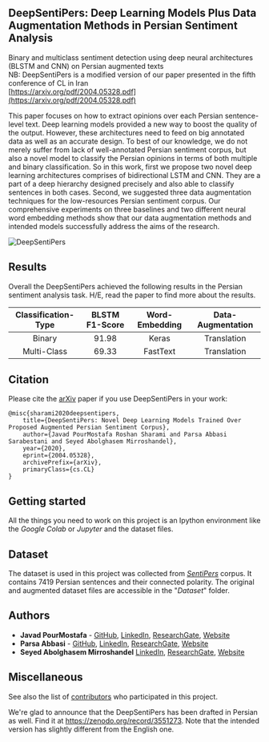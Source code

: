 ## DeepSentiPers: Deep Learning Models Plus Data Augmentation Methods in Persian Sentiment Analysis
Binary and multiclass sentiment detection using deep neural architectures (BLSTM and CNN) on Persian augmented texts
<br>
NB: DeepSentiPers is a modified version of our paper presented in the fifth conference of CL in Iran
<br>
[https://arxiv.org/pdf/2004.05328.pdf](https://arxiv.org/pdf/2004.05328.pdf)

This paper focuses on how to extract opinions over each Persian sentence-level text. Deep learning models provided a new way to boost the quality of the output. However, these architectures need to feed on big annotated data as well as an accurate design. To best of our knowledge, we do not merely suffer from lack of well-annotated Persian sentiment corpus, but also a novel model to classify the Persian opinions in terms of both multiple and binary classification. So in this work, first we propose two novel deep learning architectures comprises of bidirectional LSTM and CNN. They are a part of a deep hierarchy designed precisely and also able to classify sentences in both cases. Second, we suggested three data augmentation techniques for the low-resources Persian sentiment corpus. Our comprehensive experiments on three baselines and two different neural word embedding methods show that our data augmentation methods and intended models successfully address the aims of the research.

![DeepSentiPers](https://javad.pourmostafa.com/assets/images/DeepSentiPers.png)

## Results
Overall the DeepSentiPers achieved the following results in the Persian sentiment analysis task. H/E, read the paper to find more about the results.

| Classification-Type | BLSTM F1-Score | Word-Embedding | Data-Augmentation |
|:-------------------:|:--------------:|:--------------:|:-----------------:|
|        Binary       |      91.98     |      Keras     |   Translation     |
|     Multi-Class     |      69.33     |    FastText    |   Translation     |

## Citation
Please cite the [arXiv](https://arxiv.org/pdf/2004.05328.pdf) paper if you use DeepSentiPers in your work:
```
@misc{sharami2020deepsentipers,
    title={DeepSentiPers: Novel Deep Learning Models Trained Over Proposed Augmented Persian Sentiment Corpus},
    author={Javad PourMostafa Roshan Sharami and Parsa Abbasi Sarabestani and Seyed Abolghasem Mirroshandel},
    year={2020},
    eprint={2004.05328},
    archivePrefix={arXiv},
    primaryClass={cs.CL}
}
```

## Getting started

All the things you need to work on this project is an Ipython environment like the *Google Colab* or *Jupyter* and the dataset files.

## Dataset

The dataset is used in this project was collected from *[SentiPers](https://arxiv.org/abs/1801.07737)* corpus. It contains 7419 Persian sentences and their connected polarity.
The original and augmented dataset files are accessible in the "*Dataset*" folder.

## Authors

- **Javad PourMostafa** - [GitHub](https://github.com/JoyeBright), [LinkedIn](https://www.linkedin.com/in/javadpourmostafa), [ResearchGate](https://www.researchgate.net/profile/Javad_Pourmostafa_Roshan_Sharami), [Website](https://javad.pourmostafa.com)
- **Parsa Abbasi** - [GitHub](https://github.com/parsa-abbasi), [LinkedIn](https://www.linkedin.com/in/parsa-abbasi/), [ResearchGate](https://www.researchgate.net/profile/Parsa_Abbasi_Sarabestani), [Website](http://parsa-abbasi.ir)
- **Seyed Abolghasem Mirroshandel** [LinkedIn](https://ir.linkedin.com/in/seyed-abolghasem-mirroshandel-1a3a5950), [ResearchGate](https://www.researchgate.net/profile/Seyedabolghasem_Mirroshandel), [Website](https://nlp.guilan.ac.ir/mirroshandel)

## Miscellaneous

See also the list of [contributors](https://github.com/parsa-abbasi/Sentiment-Analysis/contributors) who participated in this project.

We're glad to announce that the DeepSentiPers has been drafted in Persian as well. Find it at https://zenodo.org/record/3551273. Note that the intended version has slightly different from the English one. 
